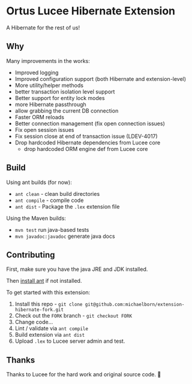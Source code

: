 # Ortus Lucee Hibernate Extension

A Hibernate for the rest of us!

## Why

Many improvements in the works:

* Improved logging
* Improved configuration support (both Hibernate and extension-level)
* More utility/helper methods
* better transaction isolation level support
* Better support for entity lock modes
* more Hibernate passthrough
* allow grabbing the current DB connection
* Faster ORM reloads
* Better connection management (fix open connection issues)
* Fix open session issues
* Fix session close at end of transaction issue (LDEV-4017)
* Drop hardcoded Hibernate dependencies from Lucee core
  * drop hardcoded ORM engine def from Lucee core

## Build

Using ant builds (for now):

* `ant clean` - clean build directories
* `ant compile` - compile code
* `ant dist` - Package the `.lex` extension file

Using the Maven builds:

* `mvn test` run java-based tests
* `mvn javadoc:javadoc` generate java docs

## Contributing

First, make sure you have the java JRE and JDK installed.

Then [install ant](https://www.osradar.com/install-apache-ant-ubuntu-20-04/) if not installed.

To get started with this extension:

1. Install this repo - `git clone git@github.com:michaelborn/extension-hibernate-fork.git`
2. Check out the `FORK` branch - `git checkout FORK`
5. Change code...
6. Lint / validate via `ant compile`
7. Build extension via `ant dist`
8. Upload `.lex` to Lucee server admin and test.

## Thanks

Thanks to Lucee for the hard work and original source code. 👋

